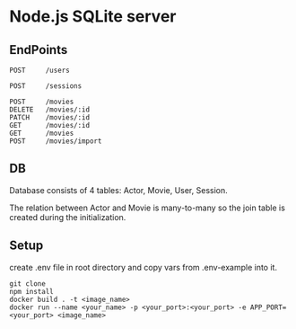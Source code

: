 # Node.js SQLite server

## EndPoints

```
POST     /users

POST     /sessions

POST     /movies
DELETE   /movies/:id
PATCH    /movies/:id
GET      /movies/:id
GET      /movies
POST     /movies/import
```

## DB

Database consists of 4 tables: Actor, Movie, User, Session.

The relation between Actor and Movie is many-to-many so the join table is created during the initialization.

## Setup

create .env file in root directory and copy vars from .env-example into it.

```
git clone
npm install
docker build . -t <image_name>
docker run --name <your_name> -p <your_port>:<your_port> -e APP_PORT=<your_port> <image_name>
```
